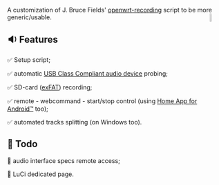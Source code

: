 A customization of J. Bruce Fields' [openwrt-recording](https://github.com/bfields/openwrt-recording#readme) script to be more generic/usable. <a href="https://badges.credtent.org/creative-origin"><img align="right" width="7%" src="https://badges.credtent.org/assets/AAC-PN4Wnktv.svg" alt="Generative AI tools have been used to refine the work of a human creator."/></a>

## :sound: Features

:white_check_mark: Setup script;

:white_check_mark: automatic [USB Class Compliant audio device](https://github.com/FORARTfe/hALSAmrec/wiki/USB-Class-Compliant-audio-devices) probing;

:white_check_mark: SD-card ([exFAT](https://github.com/FORARTfeh/hALSAmrec/wiki/Why-exFAT-Was-Chosen-for-the-SD-Card-Recording-Partition)) recording;

:white_check_mark: remote - webcommand - start/stop control (using [Home App for Android™](https://github.com/Domi04151309/HomeApp#readme) too);

:white_check_mark: automated tracks splitting (on Windows too).

## :construction: Todo

:white_square_button: audio interface specs remote access;

:white_square_button: LuCi dedicated page.
